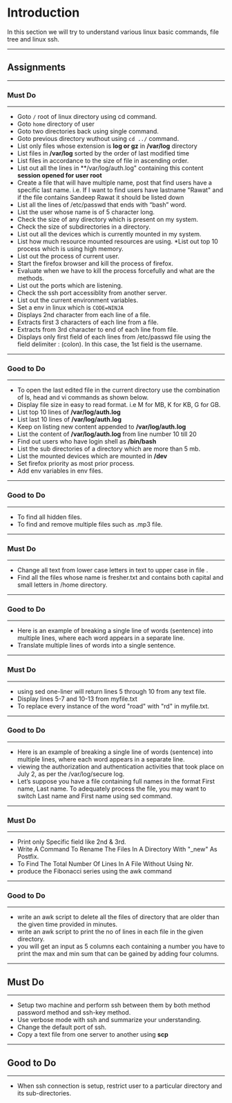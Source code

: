 
# Introduction
In this section we will try to understand various linux basic commands, file tree and linux ssh.

---
## Assignments

---
### Must Do
---

* Goto `/` root of linux directory using cd command.
* Goto `home` directory of user
* Goto two directories back using single command.
* Goto previous directory wuthout using `cd ../` command.
* List only files whose extension is **log or gz** in **/var/log** directory
* List files in **/var/log** sorted by the order of last modified time
* List files in accordance to the size of file in ascending order.
* List out all the lines in **/var/log/auth.log" containing this content **session opened for user root**
* Create a file that will have multiple name, post that find users have a specific last name. i.e. If I want to find users have lastname "Rawat" and if the file contains Sandeep Rawat it should be listed down
* List all the lines of /etc/passwd that ends with “bash” word.
* List the user whose name is of 5 character long.
* Check the size of any directory which is present on my system.
* Check the size of subdirectories in a directory.
* List out all the devices which is currently mounted in my system.
* List how much resource mounted resources are using.
*List out top 10 process which is using high memory.
* List out the process of current user.
* Start the firefox browser and kill the process of firefox.
* Evaluate when we have to kill the process forcefully and what are the methods.
* List out the ports which are listening.
* Check the ssh port accessiblity from another server.
* List out the current environment variables.
* Set a env in linux which is `CODE=NINJA`
* Displays 2nd character from each line of a file.
* Extracts first 3 characters of each line from a file.
* Extracts from 3rd character to end of each line from file.
* Displays only first field of each lines from /etc/passwd file using the field delimiter : (colon). In this case, the 1st field is the username.

---
### Good to Do  
---

* To open the last edited file in the current directory use the combination of ls, head and vi commands as shown below.  
* Display file size in easy to read format. i.e M for MB, K for KB, G for GB.  
* List top 10 lines of **/var/log/auth.log**
* List last 10 lines of **/var/log/auth.log**
* Keep on listing new content appended to **/var/log/auth.log**
* List the content of **/var/log/auth.log** from line number 10 till 20
* Find out users who have login shell as **/bin/bash**
* List the sub directories of a directory which are more than 5 mb.
* List the mounted devices which are mounted in **/dev**
* Set firefox priority as most prior process.
* Add env variables in env files.

---
### Good to Do
---

- To find all hidden files.  
- To find and remove multiple files such as .mp3 file.  

---
### Must Do
---

- Change all text from lower case letters in text to upper case in file .
- Find all the files whose name is fresher.txt and contains both capital and small letters in /home directory.

---
### Good to Do
---

- Here is an example of breaking a single line of words (sentence) into multiple lines, where each word appears in a separate line.
- Translate multiple lines of words into a single sentence.  

---
### Must Do
---

- using sed one-liner will return lines 5 through 10 from any text file.
- Display lines 5-7 and 10-13 from myfile.txt  
- To replace every instance of the word "road" with "rd" in myfile.txt.

---
### Good to Do
---

- Here is an example of breaking a single line of words (sentence) into multiple lines, where each word appears in a separate line.
- viewing the authorization and authentication activities that took place on July 2, as per the /var/log/secure log.
- Let’s suppose you have a file containing full names in the format First name, Last name. To adequately process the file, you may want to switch Last name and First name using sed command.  

---
### Must Do
---

- Print only Specific field like 2nd & 3rd.  
- Write A Command To Rename The Files In A Directory With "_new" As Postfix.
- To Find The Total Number Of Lines In A File Without Using Nr.  
- produce the Fibonacci series using the awk command

---
### Good to Do
---

- write an awk script to delete all the files of directory that are older than the given time provided in minutes.
- write an awk script to print the no of lines in each file in the given directory.
- you will get an input as 5 columns each containing a number you have to print the max and min sum that can be gained by adding four columns. 

--- 
## Must Do
---

- Setup two machine and perform ssh between them by both method password method and ssh-key method.
- Use verbose mode with ssh and summarize your understanding.
- Change the default port of ssh.
- Copy a text file from one server to another using **scp**

---
## Good to Do
---

- When ssh connection is setup, restrict user to a particular directory and its sub-directories.
